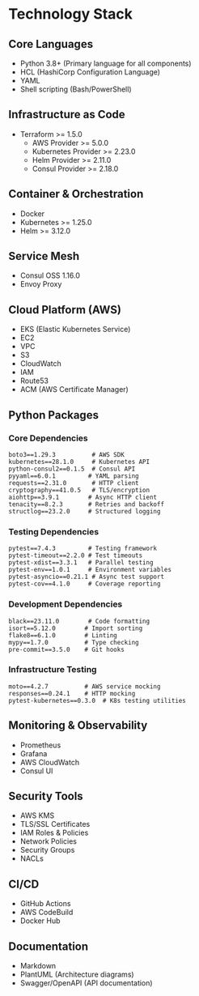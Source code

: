# Technology Stack

## Core Languages
- Python 3.8+ (Primary language for all components)
- HCL (HashiCorp Configuration Language)
- YAML
- Shell scripting (Bash/PowerShell)

## Infrastructure as Code
- Terraform >= 1.5.0
  - AWS Provider >= 5.0.0
  - Kubernetes Provider >= 2.23.0
  - Helm Provider >= 2.11.0
  - Consul Provider >= 2.18.0

## Container & Orchestration
- Docker
- Kubernetes >= 1.25.0
- Helm >= 3.12.0

## Service Mesh
- Consul OSS 1.16.0
- Envoy Proxy

## Cloud Platform (AWS)
- EKS (Elastic Kubernetes Service)
- EC2
- VPC
- S3
- CloudWatch
- IAM
- Route53
- ACM (AWS Certificate Manager)

## Python Packages
### Core Dependencies
```
boto3==1.29.3          # AWS SDK
kubernetes==28.1.0     # Kubernetes API
python-consul2==0.1.5  # Consul API
pyyaml==6.0.1         # YAML parsing
requests==2.31.0       # HTTP client
cryptography==41.0.5   # TLS/encryption
aiohttp==3.9.1        # Async HTTP client
tenacity==8.2.3       # Retries and backoff
structlog==23.2.0     # Structured logging
```

### Testing Dependencies
```
pytest==7.4.3         # Testing framework
pytest-timeout==2.2.0 # Test timeouts
pytest-xdist==3.3.1   # Parallel testing
pytest-env==1.0.1     # Environment variables
pytest-asyncio==0.21.1 # Async test support
pytest-cov==4.1.0     # Coverage reporting
```

### Development Dependencies
```
black==23.11.0        # Code formatting
isort==5.12.0        # Import sorting
flake8==6.1.0        # Linting
mypy==1.7.0          # Type checking
pre-commit==3.5.0    # Git hooks
```

### Infrastructure Testing
```
moto==4.2.7          # AWS service mocking
responses==0.24.1    # HTTP mocking
pytest-kubernetes==0.3.0  # K8s testing utilities
```

## Monitoring & Observability
- Prometheus
- Grafana
- AWS CloudWatch
- Consul UI

## Security Tools
- AWS KMS
- TLS/SSL Certificates
- IAM Roles & Policies
- Network Policies
- Security Groups
- NACLs

## CI/CD
- GitHub Actions
- AWS CodeBuild
- Docker Hub

## Documentation
- Markdown
- PlantUML (Architecture diagrams)
- Swagger/OpenAPI (API documentation)

